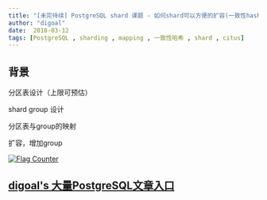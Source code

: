 ```yaml
---
title: "[未完待续] PostgreSQL shard 课题 - 如何shard可以方便的扩容(一致性hash, mapping, ...)"
author: "digoal"
date:  2018-03-12
tags: [PostgreSQL , sharding , mapping , 一致性哈希 , shard , citus]
---
```

## 背景  



分区表设计（上限可预估）

shard group 设计

分区表与group的映射

扩容，增加group



  
<a rel="nofollow" href="http://info.flagcounter.com/h9V1"  ><img src="http://s03.flagcounter.com/count/h9V1/bg_FFFFFF/txt_000000/border_CCCCCC/columns_2/maxflags_12/viewers_0/labels_0/pageviews_0/flags_0/"  alt="Flag Counter"  border="0"  ></a>  
  
  
  
  
  
  
## [digoal's 大量PostgreSQL文章入口](https://github.com/digoal/blog/blob/master/README.md "22709685feb7cab07d30f30387f0a9ae")
  
